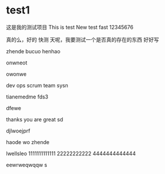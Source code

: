 # test1
这是我的测试项目
This is test
New test fast
12345676

真的么，好的
快测
天呢，我要测试一个是否真的存在的东西 
好好写




zhende bucuo henhao



onwneot


owonwe 


dev ops scrum team sysn

tianemedme fds3

dfewe

thanks you are great
sd


djlwoejprf



haode wo zhende 



lwellsleo
1111111111111
22222222222
4444444444444




eewrweqwqqw
s
